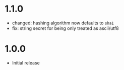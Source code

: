 # 1.1.0

- changed: hashing algorithm now defaults to `sha1`
- fix: string secret for being only treated as ascii/utf8

# 1.0.0

- Initial release